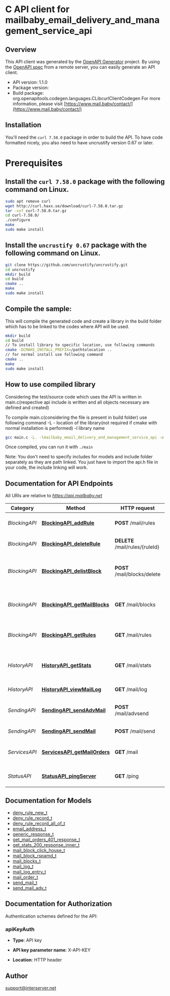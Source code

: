 # C API client for mailbaby_email_delivery_and_management_service_api

## Overview
This API client was generated by the [OpenAPI Generator](https://openapi-generator.tech) project. By using the [OpenAPI spec](https://openapis.org) from a remote server, you can easily generate an API client.

- API version: 1.1.0
- Package version: 
- Build package: org.openapitools.codegen.languages.CLibcurlClientCodegen
For more information, please visit [https://www.mail.baby/contact/](https://www.mail.baby/contact/)

## Installation
You'll need the `curl 7.58.0` package in order to build the API. To have code formatted nicely, you also need to have uncrustify version 0.67 or later.

# Prerequisites

## Install the `curl 7.58.0` package with the following command on Linux.
```bash
sudo apt remove curl
wget http://curl.haxx.se/download/curl-7.58.0.tar.gz
tar -xvf curl-7.58.0.tar.gz
cd curl-7.58.0/
./configure
make
sudo make install
```
## Install the `uncrustify 0.67` package with the following command on Linux.
```bash
git clone https://github.com/uncrustify/uncrustify.git
cd uncrustify
mkdir build
cd build
cmake ..
make
sudo make install
```

## Compile the sample:
This will compile the generated code and create a library in the build folder which has to be linked to the codes where API will be used.
```bash
mkdir build
cd build
// To install library to specific location, use following commands
cmake -DCMAKE_INSTALL_PREFIX=/pathtolocation ..
// for normal install use following command
cmake ..
make
sudo make install
```
## How to use compiled library
Considering the test/source code which uses the API is written in main.c(respective api include is written and all objects necessary are defined and created)

To compile main.c(considering the file is present in build folder) use following command
-L - location of the library(not required if cmake with normal installation is performed)
-l library name
```bash
gcc main.c -L. -lmailbaby_email_delivery_and_management_service_api -o main
```
Once compiled, you can run it with ``` ./main ```

Note: You don't need to specify includes for models and include folder separately as they are path linked. You just have to import the api.h file in your code, the include linking will work.

## Documentation for API Endpoints

All URIs are relative to *https://api.mailbaby.net*

Category | Method | HTTP request | Description
------------ | ------------- | ------------- | -------------
*BlockingAPI* | [**BlockingAPI_addRule**](docs/BlockingAPI.md#BlockingAPI_addRule) | **POST** /mail/rules | Creates a new email deny rule.
*BlockingAPI* | [**BlockingAPI_deleteRule**](docs/BlockingAPI.md#BlockingAPI_deleteRule) | **DELETE** /mail/rules/{ruleId} | Removes an deny mail rule.
*BlockingAPI* | [**BlockingAPI_delistBlock**](docs/BlockingAPI.md#BlockingAPI_delistBlock) | **POST** /mail/blocks/delete | Removes an email address from the blocked list
*BlockingAPI* | [**BlockingAPI_getMailBlocks**](docs/BlockingAPI.md#BlockingAPI_getMailBlocks) | **GET** /mail/blocks | displays a list of blocked email addresses
*BlockingAPI* | [**BlockingAPI_getRules**](docs/BlockingAPI.md#BlockingAPI_getRules) | **GET** /mail/rules | Displays a listing of deny email rules.
*HistoryAPI* | [**HistoryAPI_getStats**](docs/HistoryAPI.md#HistoryAPI_getStats) | **GET** /mail/stats | displays a list of blocked email addresses
*HistoryAPI* | [**HistoryAPI_viewMailLog**](docs/HistoryAPI.md#HistoryAPI_viewMailLog) | **GET** /mail/log | displays the mail log
*SendingAPI* | [**SendingAPI_sendAdvMail**](docs/SendingAPI.md#SendingAPI_sendAdvMail) | **POST** /mail/advsend | Sends an Email with Advanced Options
*SendingAPI* | [**SendingAPI_sendMail**](docs/SendingAPI.md#SendingAPI_sendMail) | **POST** /mail/send | Sends an Email
*ServicesAPI* | [**ServicesAPI_getMailOrders**](docs/ServicesAPI.md#ServicesAPI_getMailOrders) | **GET** /mail | displays a list of mail service orders
*StatusAPI* | [**StatusAPI_pingServer**](docs/StatusAPI.md#StatusAPI_pingServer) | **GET** /ping | Checks if the server is running


## Documentation for Models

 - [deny_rule_new_t](docs/deny_rule_new.md)
 - [deny_rule_record_t](docs/deny_rule_record.md)
 - [deny_rule_record_all_of_t](docs/deny_rule_record_all_of.md)
 - [email_address_t](docs/email_address.md)
 - [generic_response_t](docs/generic_response.md)
 - [get_mail_orders_401_response_t](docs/get_mail_orders_401_response.md)
 - [get_stats_200_response_inner_t](docs/get_stats_200_response_inner.md)
 - [mail_block_click_house_t](docs/mail_block_click_house.md)
 - [mail_block_rspamd_t](docs/mail_block_rspamd.md)
 - [mail_blocks_t](docs/mail_blocks.md)
 - [mail_log_t](docs/mail_log.md)
 - [mail_log_entry_t](docs/mail_log_entry.md)
 - [mail_order_t](docs/mail_order.md)
 - [send_mail_t](docs/send_mail.md)
 - [send_mail_adv_t](docs/send_mail_adv.md)


## Documentation for Authorization


Authentication schemes defined for the API:
### apiKeyAuth

- **Type**: API key

- **API key parameter name**: X-API-KEY
- **Location**: HTTP header


## Author

support@interserver.net

